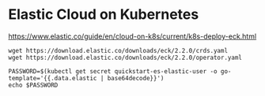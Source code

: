 # Elastic Cloud on Kubernetes

https://www.elastic.co/guide/en/cloud-on-k8s/current/k8s-deploy-eck.html

```shell
wget https://download.elastic.co/downloads/eck/2.2.0/crds.yaml
wget https://download.elastic.co/downloads/eck/2.2.0/operator.yaml
```

```shell
PASSWORD=$(kubectl get secret quickstart-es-elastic-user -o go-template='{{.data.elastic | base64decode}}')
echo $PASSWORD
```